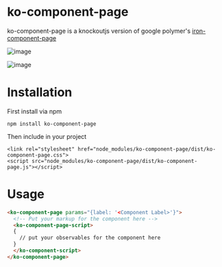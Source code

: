 # ko-component-page
ko-component-page is a knockoutjs version of google polymer's [iron-component-page](https://github.com/PolymerElements/iron-component-page)

![image](https://cloud.githubusercontent.com/assets/6363089/18236495/c22b22f2-72e3-11e6-842b-697f84a78a08.png)

![image](https://cloud.githubusercontent.com/assets/6363089/18228085/759662a2-71f9-11e6-8472-54aa62b847b5.png)



# Installation
First install via npm
```
npm install ko-component-page
```

Then include in your project
```
<link rel="stylesheet" href="node_modules/ko-component-page/dist/ko-component-page.css">
<script src="node_modules/ko-component-page/dist/ko-component-page.js"></script>
```

# Usage

```html
<ko-component-page params="{label: '<Component Label>'}">
  <!-- Put your markup for the component here -->
  <ko-component-page-script>
  {
    // put your observables for the component here
  }
  </ko-component-script>
</ko-component-page>
```

